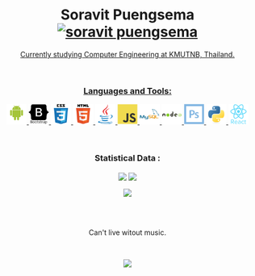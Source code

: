 
<h1 align="center">Soravit Puengsema <a href="https://www.linkedin.com/in/soravit-puengsema/" target="blank"><img
      src="https://raw.githubusercontent.com/rahuldkjain/github-profile-readme-generator/master/src/images/icons/Social/linked-in-alt.svg"
      alt="soravit puengsema" height="25" width="35" /></h1>
<p align="center" >
Currently studying Computer Engineering at KMUTNB, Thailand.
</p>

<br>

<h3 align="center">Languages and Tools:</h3>
<p align="center"> 
      <a href="https://developer.android.com" target="_blank" rel="noreferrer"> <img
  src="https://raw.githubusercontent.com/devicons/devicon/master/icons/android/android-original-wordmark.svg"
  alt="android" width="40" height="40" /> </a> 
      <a href="https://getbootstrap.com" target="_blank" rel="noreferrer">
  <img src="https://raw.githubusercontent.com/devicons/devicon/master/icons/bootstrap/bootstrap-plain-wordmark.svg"
  alt="bootstrap" width="40" height="40" /> </a> 
      <a href="https://www.w3schools.com/css/" target="_blank"
  rel="noreferrer"> <img
  src="https://raw.githubusercontent.com/devicons/devicon/master/icons/css3/css3-original-wordmark.svg" alt="css3"
  width="40" height="40" /> </a> 
      <a href="https://www.w3.org/html/" target="_blank" rel="noreferrer"> <img
  src="https://raw.githubusercontent.com/devicons/devicon/master/icons/html5/html5-original-wordmark.svg"
  alt="html5" width="40" height="40" /> </a>  
      <a href="https://www.java.com" target="_blank" rel="noreferrer"> <img
  src="https://raw.githubusercontent.com/devicons/devicon/master/icons/java/java-original.svg" alt="java" width="40"
  height="40" /> </a> 
      <a href="https://developer.mozilla.org/en-US/docs/Web/JavaScript" target="_blank"
  rel="noreferrer"> <img
  src="https://raw.githubusercontent.com/devicons/devicon/master/icons/javascript/javascript-original.svg"
  alt="javascript" width="40" height="40" /> </a> 
      <a href="https://www.mysql.com/" target="_blank" rel="noreferrer"> <img
  src="https://raw.githubusercontent.com/devicons/devicon/master/icons/mysql/mysql-original-wordmark.svg"
  alt="mysql" width="40" height="40" /> </a> </a> 
      <a href="https://nodejs.org" target="_blank" rel="noreferrer"> <img
  src="https://raw.githubusercontent.com/devicons/devicon/master/icons/nodejs/nodejs-original-wordmark.svg"
  alt="nodejs" width="40" height="40" /> </a> 
      <a href="https://www.photoshop.com/en" target="_blank"
  rel="noreferrer"> <img
  src="https://raw.githubusercontent.com/devicons/devicon/master/icons/photoshop/photoshop-line.svg" alt="photoshop"
  width="40" height="40" /> </a> 
      <a href="https://www.python.org" target="_blank" rel="noreferrer"> <img
  src="https://raw.githubusercontent.com/devicons/devicon/master/icons/python/python-original.svg" alt="python"
  width="40" height="40" /> </a> 
      <a href="https://reactjs.org/" target="_blank" rel="noreferrer"> <img
  src="https://raw.githubusercontent.com/devicons/devicon/master/icons/react/react-original-wordmark.svg"
  alt="react" width="40" height="40" /> </a> 
</p>

<br>

<h3 align="center">Statistical Data :</h3>
<p align="center" >
<img align="center" src="https://github-readme-stats.vercel.app/api/top-langs?username=soravitpuengsema&show_icons=true&locale=en&bg_color=0d1117&text_color=ffffff&layout=compact" 
bg_color=#808080/>
<img align="center" src="https://github-readme-stats.vercel.app/api?username=soravitpuengsema&show_icons=true&locale=en&bg_color=0d1117&text_color=ffffff&repo=convoychat" />
</p>

<p align="center" >
<img align="center" src="https://github-readme-streak-stats.herokuapp.com/?user=soravitpuengsema&theme=dark&background=0d1117&date_format=M%20j%5B%2C%20Y%5D" />
</p>

<br>
<br>

<p align="center" >
Can't live witout music.
</p>

<br>

<p align="center">
  <img src="https://spotify-github-profile.vercel.app/api/view?uid=cklixag9xakd9l4bw8mecoy36&cover_image=true&theme=default&show_offline=true&background_color=121212&interchange=false">
</p>
